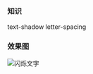 ### 知识

text-shadow
letter-spacing

### 效果图

![闪烁文字](https://cdn.jsdelivr.net/gh/Torn1996/blog-image@main/img/闪烁文字.gif)
